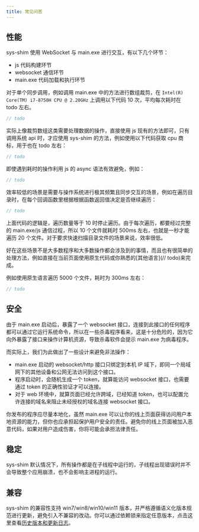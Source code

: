 ```yaml
---
title: 常见问答
---
```


## 性能

sys-shim 使用 WebSocket 与 main.exe 进行交互，有以下几个环节：

- js 代码构建环节
- websocket 通信环节
- main.exe 代码加载和执行环节

对于单个同步调用，例如调用 main.exe 中的方法进行数组裁剪，在 `Intel(R) Core(TM) i7-8750H CPU @ 2.20GHz` 上调用以下代码 10 次，平均每次耗时在 todo  左右。

``` js
// todo
```

实际上像裁剪数组这类需要处理数据的操作，直接使用 js 现有的方法即可，只有调用系统 api 时，才应使用 sys-shim 的方法，例如使用以下代码获取 cpu 商标，用于也在 todo 左右：

``` js
// todo
```

即使遇到耗时的操作利用 js 的 async 语法有效避免，例如：

``` js
// todo
```

效率较低的场景是需要与操作系统进行极其频繁且同步交互的场景，例如在遍历目录时，在每个回调函数里根据根据函数返回值决定是否继续遍历：

``` js
// todo
```

上面代码的逻辑是，遍历数量等于 10 时停止遍历。由于每次遍历，都要经过完整的 main.exe/js 通信过程，所以 10 个文件就耗时 500ms 左右，也就是一秒才能遍历 20 个文件。对于要求快速扫描目录文件的场景来说，效率很低。

好在这些场景不是大多数程序和大多数操作都会涉及到的事情，而且也有很简单的处理方法，例如直接在当前页面使用原生代码或你熟悉的[其他语言](// todo)来完成。

例如使用原生语言遍历 5000 个文件，耗时为 300ms 左右：

``` js
// todo
```

## 安全

由于 main.exe 启动后，暴露了一个 websocket 接口，连接到此接口的任何程序都可以通过它运行系统命令，所以在一些杀毒程序看来，这是十分危险的，因为它向外暴露了接口来操作计算机资源，导致杀毒软件会提示 main.exe 为病毒程序。

而实际上，我们为此做出了一些设计来避免非法操作：

- main.exe 启动的 websocket/http 接口只绑定到本机 IP 域下，即同一个局域网下的其他设备和公网无法访问到这个接口。
- 程序启动时，会随机生成一个 token，就算能访问 websocket 接口，也需要通过 token 的正确性验证才可以连接。
- 对于 web 环境中，就算页面已经允许跨域，已经知道 token，也可以配置允许连接的域名来阻止未经授权的域名连接 websocket 接口。

你发布的程序应尽量本地化，虽然 main.exe 可以让你的线上页面获得访问用户本地资源的能力，但你也应承担起保护用户安全的责任。避免你的线上页面被加入恶意代码，如果对用户造成伤害，你将可能会承担法律责任。

## 稳定

sys-shim 默认情况下，所有操作都是在子线程中运行的，子线程出现错误时并不会导致整个应用崩溃，也不会影响主进程的运行。

## 兼容

sys-shim 的兼容性支持 win7/win8/win10/win11 版本，并严格遵循语义化版本规范进行更新，避免引入不兼容的改动。你可以通过依赖锁来指定任意版本，点击这里查看[历史版本和更新日志](https://www.npmjs.com/package/sys-shim?activeTab=versions)。

